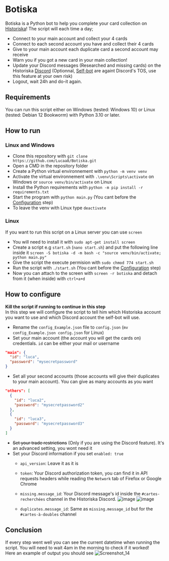 # Botiska
Botiska is a Python bot to help you complete your card collection on [Historiska](https://historiska.ch/)!
The script will each time a day;
- Connect to your main account and collect your 4 cards
- Connect to each second account you have and collect their 4 cards
- Give to your main account each duplicate card a second account may receive
- Warn you if you got a new card in your main collection!
- Update your Discord messages (Researched and missing cards) on the Historiska [Discord](https://discord.gg/Q8jtnYv9dE) (Optionnal, [Self-bot](https://support.discord.com/hc/en-us/articles/115002192352-Automated-user-accounts-self-bots-) are againt Discord's TOS, use this feature at your own risk)
- Logout, wait 24h and do-it again.

## Requirements
You can run this script either on Windows (tested: Windows 10) or Linux (tested: Debian 12 Bookworm) with Python 3.10 or later.

## How to run
### Linux and Windows
- Clone this repository with `git clone https://github.com/Lucaa8/Botiska.git`
- Open a CMD in the repository folder
- Create a Python virtual environnement with `python -m venv venv`
- Activate the virtual environnement with `.\venv\Scripts\activate` on Windows or `source venv/bin/activate` on Linux
- Install the Python requirements with `python -m pip install -r requirements.txt`
- Start the program with `python main.py` (You cant before the [Configuration](#how-to-configure) step)
- To leave the venv with Linux type `deactivate`

### Linux
If you want to run this script on a Linux server you can use `screen`
- You will need to install it with `sudo apt-get install screen`
- Create a script e.g `start.sh` (`nano start.sh`) and put the following line inside it `screen -S botiska -d -m bash -c "source venv/bin/activate; python main.py"`
- Give the script the execute permision with `sudo chmod 774 start.sh`
- Run the script with `./start.sh` (You cant before the [Configuration](#how-to-configure) step)
- Now you can attach to the screen with `screen -r botiska` and detach from it (when inside) with `ctrl+a+d`

## How to configure
**Kill the script if running to continue in this step** \
In this step we will configure the script to tell him which Historiska account you want to use and which Discord account the self-bot will use.
- Rename the `config_Example.json` file to `config.json` (`mv config_Example.json config.json` for Linux)
- Set your main account (the account you will get the cards on) credentials. `id` can be either your mail or username
```json
"main": {
  "id": "luca",
  "password": "mysecretpassword"
}
```
- Set all your second accounts (those accounts will give their duplicates to your main account). You can give as many accounts as you want
```json
"others": [
  {
    "id": "luca2",
    "password": "mysecretpassword2"
  },
  {
    "id": "luca3",
    "password": "mysecretpassword3"
  }
]
```
- ~~Set your trade restrictions~~ (Only if you are using the Discord feature). It's an advanced setting, you wont need it
- Set your Discord information if you set `enabled: true`
  - `api_version`: Leave it as it is
  - `token`: Your Discord authorization token, you can find it in API requests headers while reading the `Network` tab of Firefox or Google Chrome
  - `missing.message_id`: Your Discord message's id inside the `#cartes-recherchées` channel in the Historiska Discord.
  ![image](https://github.com/Lucaa8/Botiska/assets/47627900/d718754d-66f1-456f-baf4-0ad9847df2fb)
  ![image](https://github.com/Lucaa8/Botiska/assets/47627900/9e625968-064b-4746-b3e0-c03328a3b712)

  - `duplicates.message_id`: Same as `missing.message_id` but for the `#cartes-à-doubles` channel

## Conclusion
If every step went well you can see the current datetime when running the script. You will need to wait 4am in the morning to check if it worked! \
Here an example of output you should see 
![Screenshot_14](https://github.com/Lucaa8/Botiska/assets/47627900/17b1ee1c-7a20-4b5b-ad36-b7ce95c37637)
